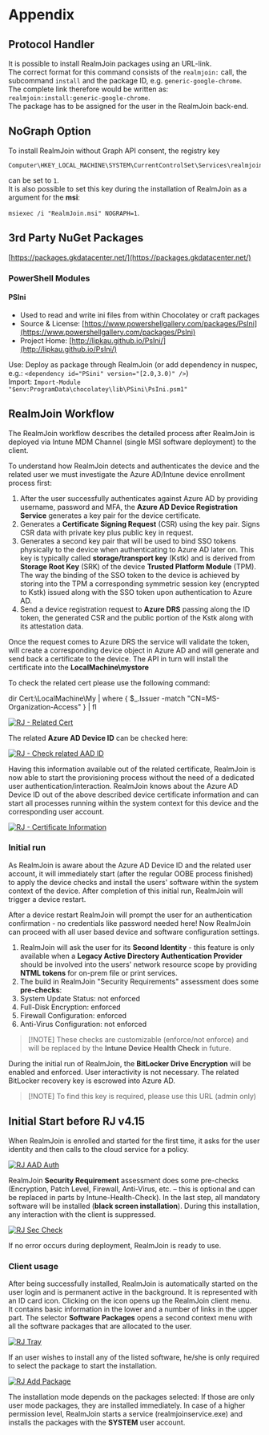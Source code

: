 # Appendix

## Protocol Handler

It is possible to install RealmJoin packages using an URL-link.  
The correct format for this command consists of the `realmjoin:` call, the subcommand `install` and the package ID, e.g. `generic-google-chrome`.  
The complete link therefore would be written as:  
`realmjoin:install:generic-google-chrome`.  
The package has to be assigned for the user in the RealmJoin back-end.

## NoGraph Option

To install RealmJoin without Graph API consent, the registry key

```text
Computer\HKEY_LOCAL_MACHINE\SYSTEM\CurrentControlSet\Services\realmjoin\Parameters\NoGraph
```

can be set to `1`.  
It is also possible to set this key during the installation of RealmJoin as a argument for the **msi**:

`msiexec /i "RealmJoin.msi" NOGRAPH=1`.

## 3rd Party NuGet Packages

[https://packages.gkdatacenter.net/](https://packages.gkdatacenter.net/)

### PowerShell Modules

#### PSIni

* Used to read and write ini files from within Chocolatey or craft packages
* Source & License: [https://www.powershellgallery.com/packages/PsIni](https://www.powershellgallery.com/packages/PsIni)
* Project Home: [http://lipkau.github.io/PsIni/](http://lipkau.github.io/PsIni/)

Use: Deploy as package through RealmJoin \(or add dependency in nuspec, e.g.: `<dependency id="PSini" version="[2.0,3.0)" />`\)  
 Import: `Import-Module "$env:ProgramData\chocolatey\lib\PSini\PsIni.psm1"`

## RealmJoin Workflow

The RealmJoin workflow describes the detailed process after RealmJoin is deployed via Intune MDM Channel \(single MSI software deployment\) to the client.

To understand how RealmJoin detects and authenticates the device and the related user we must investigate the Azure AD/Intune device enrollment process first:

1. After the user successfully authenticates against Azure AD by providing username, password and MFA, the **Azure AD Device Registration Service** generates a key pair for the device certificate.
2. Generates a **Certificate Signing Request** \(CSR\) using the key pair. Signs CSR data with private key plus public key in request.
3. Generates a second key pair that will be used to bind SSO tokens physically to the device when authenticating to Azure AD later on. This key is typically called **storage/transport key** \(Kstk\) and is derived from **Storage Root Key** \(SRK\) of the device **Trusted Platform Module** \(TPM\). The way the binding of the SSO token to the device is achieved by storing into the TPM a corresponding symmetric session key \(encrypted to Kstk\) issued along with the SSO token upon authentication to Azure AD.
4. Send a device registration request to **Azure DRS** passing along the ID token, the generated CSR and the public portion of the Kstk along with its attestation data.

Once the request comes to Azure DRS the service will validate the token, will create a corresponding device object in Azure AD and will generate and send back a certificate to the device. The API in turn will install the certificate into the **LocalMachine\mystore**

To check the related cert please use the following command:

dir Cert:\LocalMachine\My \| where { $\_.Issuer -match "CN=MS-Organization-Access" } \| fl

[![RJ - Related Cert](.gitbook/assets/rj-workflow1.png)](https://github.com/realmjoin/realmjoin-gitbooks/tree/3c2250fcc0d712e1b40ac535a1766b57ce01910c/docs/media/rj-workflow1.png)

The related **Azure AD Device ID** can be checked here:

[![RJ - Check related AAD ID](.gitbook/assets/rj-workflow2.png)](https://github.com/realmjoin/realmjoin-gitbooks/tree/3c2250fcc0d712e1b40ac535a1766b57ce01910c/docs/media/rj-workflow2.png)

Having this information available out of the related certificate, RealmJoin is now able to start the provisioning process without the need of a dedicated user authentication/interaction. RealmJoin knows about the Azure AD Device ID out of the above described device certificate information and can start all processes running within the system context for this device and the corresponding user account.

[![RJ - Certificate Information](.gitbook/assets/rj-workflow3.png)](https://github.com/realmjoin/realmjoin-gitbooks/tree/3c2250fcc0d712e1b40ac535a1766b57ce01910c/docs/media/rj-workflow3.png)

### Initial run

As RealmJoin is aware about the Azure AD Device ID and the related user account, it will immediately start \(after the regular OOBE process finished\) to apply the device checks and install the users' software within the system context of the device. After completion of this initial run, RealmJoin will trigger a device restart.

After a device restart RealmJoin will prompt the user for an authentication confirmation - no credentials like password needed here! Now RealmJoin can proceed with all user based device and software configuration settings.

1. RealmJoin will ask the user for its **Second Identity** - this feature is only available when a **Legacy Active Directory Authentication Provider** should be involved into the users' network resource scope by providing **NTML tokens** for on-prem file or print services.
2. The build in RealmJoin "Security Requirements" assessment does some **pre-checks**:
3. System Update Status: not enforced
4. Full-Disk Encryption: enforced
5. Firewall Configuration: enforced
6. Anti-Virus Configuration: not enforced  

> \[!NOTE\] These checks are customizable \(enforce/not enforce\) and will be replaced by the **Intune Device Health Check** in future.

During the initial run of RealmJoin, the **BitLocker Drive Encryption** will be enabled and enforced. User interactivity is not necessary. The related BitLocker recovery key is escrowed into Azure AD.

> \[!NOTE\] To find this key is required, please use this URL \(admin only\)

## Initial Start before RJ v4.15

When RealmJoin is enrolled and started for the first time, it asks for the user identity and then calls to the cloud service for a policy.

[![RJ AAD Auth](.gitbook/assets/rj-aad-auth.png)](https://github.com/realmjoin/realmjoin-gitbooks/tree/3c2250fcc0d712e1b40ac535a1766b57ce01910c/docs/media/rj-aad-auth.png)

RealmJoin **Security Requirement** assessment does some pre-checks \(Encryption, Patch Level, Firewall, Anti-Virus, etc. – this is optional and can be replaced in parts by Intune-Health-Check\). In the last step, all mandatory software will be installed \(**black screen installation**\). During this installation, any interaction with the client is suppressed.

[![RJ Sec Check](.gitbook/assets/rj-sec-check.gif)](https://github.com/realmjoin/realmjoin-gitbooks/tree/3c2250fcc0d712e1b40ac535a1766b57ce01910c/docs/media/rj-sec-check.gif)

If no error occurs during deployment, RealmJoin is ready to use.

### Client usage

After being successfully installed, RealmJoin is automatically started on the user login and is permanent active in the background. It is represented with an ID card icon. Clicking on the icon opens up the RealmJoin client menu.  
It contains basic information in the lower and a number of links in the upper part. The selector **Software Packages** opens a second context menu with all the software packages that are allocated to the user.

[![RJ Tray](.gitbook/assets/rj-tray-menu%20%281%29.png)](https://github.com/realmjoin/realmjoin-gitbooks/tree/3c2250fcc0d712e1b40ac535a1766b57ce01910c/docs/media/rj-tray-menu.png)

If an user wishes to install any of the listed software, he/she is only required to select the package to start the installation.

[![RJ Add Package](.gitbook/assets/rj-client-addpackage2.png)](https://github.com/realmjoin/realmjoin-gitbooks/tree/3c2250fcc0d712e1b40ac535a1766b57ce01910c/docs/media/rj-client-addpackage2.png)

The installation mode depends on the packages selected: If those are only user mode packages, they are installed immediately. In case of a higher permission level, RealmJoin starts a service \(realmjoinservice.exe\) and installs the packages with the **SYSTEM** user account.

### 

